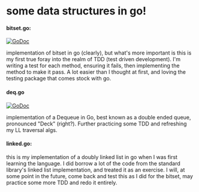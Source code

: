 some data structures in go!
==========

#### bitset.go: 

[![GoDoc](https://godoc.org/github.com/steaz/datastruct/bitset?status.png)](https://godoc.org/github.com/steaz/datastruct/bitset)

implementation of bitset in go (clearly), but what's more important is this is my first true foray into the realm of TDD (test driven development).  I'm writing a test for each method, ensuring it fails, then implementing the method to make it pass. A lot easier than I thought at first, and loving the testing package that comes stock with go. 

#### deq.go

[![GoDoc](https://godoc.org/github.com/steaz/datastruct/deq?status.png)](https://godoc.org/github.com/steaz/datastruct/deq)

implementation of a Dequeue in Go, best known as a double ended queue, pronounced "Deck" (right?). Further practicing some TDD and refreshing my LL traversal algs. 

#### linked.go: 

this is my implementation of a doubly linked list in go when I was first learning the language.  I did borrow a lot of the code from the standard library's linked list implementation, and treated it as an exercise.  I will, at some point in the future, come back and test this as I did for the bitset, may practice some more TDD and redo it entirely. 

